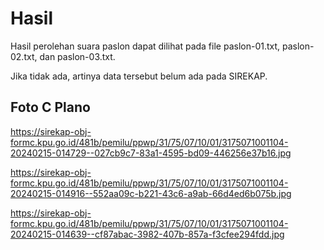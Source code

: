 # Hasil

Hasil perolehan suara paslon dapat dilihat pada file paslon-01.txt, paslon-02.txt, dan paslon-03.txt.

Jika tidak ada, artinya data tersebut belum ada pada SIREKAP.

## Foto C Plano

https://sirekap-obj-formc.kpu.go.id/481b/pemilu/ppwp/31/75/07/10/01/3175071001104-20240215-014729--027cb9c7-83a1-4595-bd09-446256e37b16.jpg

https://sirekap-obj-formc.kpu.go.id/481b/pemilu/ppwp/31/75/07/10/01/3175071001104-20240215-014916--552aa09c-b221-43c6-a9ab-66d4ed6b075b.jpg

https://sirekap-obj-formc.kpu.go.id/481b/pemilu/ppwp/31/75/07/10/01/3175071001104-20240215-014639--cf87abac-3982-407b-857a-f3cfee294fdd.jpg
